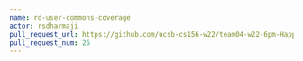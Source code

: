 ```yaml
---
name: rd-user-commons-coverage
actor: rsdharmaji
pull_request_url: https://github.com/ucsb-cs156-w22/team04-w22-6pm-HappyCows/pull/26
pull_request_num: 26
---
```

